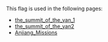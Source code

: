 This flag is used in the following pages:
 - [the_summit_of_the_yan_1](../events/the_summit_of_the_yan_1.md)
 - [the_summit_of_the_yan2](../events/the_summit_of_the_yan2.md)
 - [Anjiang_Missions](../missions/Anjiang_Missions.md)
